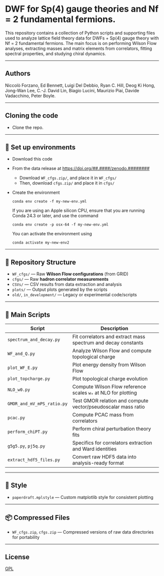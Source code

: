 # DWF for Sp(4) gauge theories and Nf = 2 fundamental fermions.

This repository contains a collection of Python scripts and supporting files used to analyze lattice field theory data for DWFs + Sp(4) gauge theory with Nf = 2 fundamental fermions. The main focus is on performing Wilson Flow analyses, extracting masses and matrix elements from correlators, fitting spectral properties, and studying chiral dynamics.

---

## Authors

Niccolò Forzano, Ed Bennett, Luigi Del Debbio, Ryan C. Hill,
Deog Ki Hong, Jong-Wan Lee, C.-J. David Lin, Biagio Lucini,
Maurizio Piai, Davide Vadacchino, Peter Boyle.

---

## Cloning the code

* Clone the repo.

---

## 🔧 Set up environments

* Download this code
* From the data release at https://doi.org/##.####/zenodo.########
  * Download ``WF_cfgs.zip/``, and place it in ``WF_cfgs/``
  * Then, download ``cfgs.zip/`` and place it in ``cfgs/``

* Create the environment
  
      conda env create -f my-new-env.yml
  
  If you are using an Apple silicon CPU, ensure that you are running Conda 24.3 or later, and use the command 
  
      conda env create -p osx-64 -f my-new-env.yml
      
  You can activate the environment using
 
      conda activate my-new-env2


---


## 📁 Repository Structure

- `WF_cfgs/` — Raw **Wilson Flow configurations** (from GRID)
- `cfgs/` — Raw **hadron correlator measurements**
- `CSVs/` — CSV results from data extraction and analysis
- `plots/` — Output plots generated by the scripts
- `old/`, `in_development/` — Legacy or experimental code/scripts

---

## 📜 Main Scripts

| Script                   | Description |
|--------------------------|-------------|
| `spectrum_and_decay.py` | Fit correlators and extract mass spectrum and decay constants |
| `WF_and_Q.py`            | Analyze Wilson Flow and compute topological charge |
| `plot_WF_E.py`           | Plot energy density from Wilson Flow |
| `plot_topcharge.py`      | Plot topological charge evolution |
| `NLO_w0.py`              | Compute Wilson Flow reference scales `w₀` at NLO for plotting |
| `GMOR_and_mV_mPS_ratio.py` | Test GMOR relation and compute vector/pseudoscalar mass ratio |
| `pcac.py`                | Compute PCAC mass from correlators |
| `perform_chiPT.py`       | Perform chiral perturbation theory fits |
| `g5g5.py`, `pj5q.py`     | Specifics for correlators extraction and Ward identities |
| `extract_hdf5_files.py` | Convert raw HDF5 data into analysis-ready format |

---

## 🎨 Style

- `paperdraft.mplstyle` — Custom matplotlib style for consistent plotting

---

## 📦 Compressed Files

- `WF_cfgs.zip`, `cfgs.zip` — Compressed versions of raw data directories for portability

---

## License

[GPL](https://choosealicense.com/licenses/gpl-3.0/)


